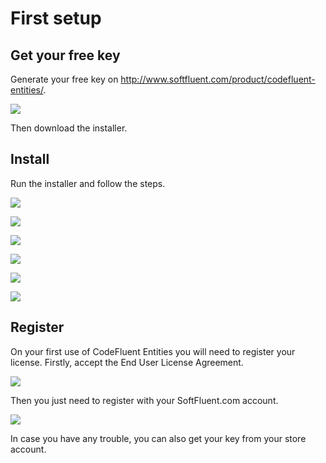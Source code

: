 # First setup

## Get your free key

Generate your free key on http://www.softfluent.com/product/codefluent-entities/.

![](img/first-setup/first-setup-01.png)

Then download the installer.

## Install

Run the installer and follow the steps.

![](img/first-setup/first-setup-02.png)

![](img/first-setup/first-setup-03.png)

![](img/first-setup/first-setup-04.png)

![](img/first-setup/first-setup-05.png)

![](img/first-setup/first-setup-06.png)

![](img/first-setup/first-setup-07.png)


## Register

On your first use of CodeFluent Entities you will need to register your license. Firstly, accept the End User License Agreement.

![](img/first-setup/first-setup-08.png)

Then you just need to register with your SoftFluent.com account.

![](img/first-setup/first-setup-09.png)

In case you have any trouble, you can also get your key from your store account.

